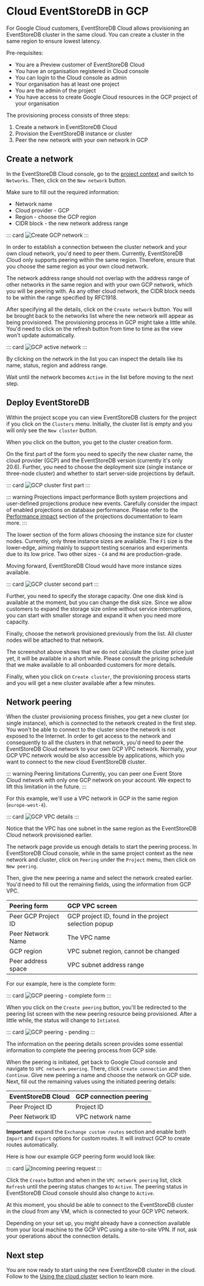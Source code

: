 # Cloud EventStoreDB in GCP

For Google Cloud customers, EventStoreDB Cloud allows provisioning an EventStoreDB cluster in the same cloud. You can create a cluster in the same region to ensure lowest latency.

Pre-requisites:
- You are a Preview customer of EventStoreDB Cloud
- You have an organisation registered in Cloud console
- You can login to the Cloud console as admin
- Your organisation has at least one project
- You are the admin of the project
- You have access to create Google Cloud resources in the GCP project of your organisation

The provisioning process consists of three steps:
1. Create a network in EventStoreDB Cloud
2. Provision the EventStoreDB instance or cluster
3. Peer the new network with your own network in GCP

## Create a network

In the EventStoreDB Cloud console, go to the [project context](../../quick-start.md#projects) and switch to `Networks`. Then, click on the `New network` button.
 
 Make sure to fill out the required information:
 - Network name
 - Cloud provider - GCP
 - Region - choose the GCP region
 - CIDR block - the new network address range
 
::: card 
![Create GCP network](./images/gcp-create-network.png)
:::
 
 In order to establish a connection between the cluster network and your own cloud network, you'd need to peer them. Currently, EventStoreDB Cloud only supports peering within the same region. Therefore, ensure that you choose the same region as your own cloud network.
 
 The network address range should not overlap with the address range of other networks in the same region and with your own GCP network, which you will be peering with. As any other cloud network, the CIDR block needs to be within the range specified by RFC1918.
 
After specifying all the details, click on the `Create network` button. You will be brought back to the networks list where the new network will appear as being provisioned. The provisioning process in GCP might take a little while. You'd need to click on the refresh button from time to time as the view won't update automatically.

::: card 
![GCP active network](./images/gcp-network-active.png)
:::

By clicking on the network in the list you can inspect the details like its name, status, region and address range.

Wait until the network becomes `Active` in the list before moving to the next step.

## Deploy EventStoreDB

Within the project scope you can view EventStoreDB clusters for the project if you click on the `Clusters` menu. Initially, the cluster list is empty and you will only see the `New cluster` button.

When you click on the button, you get to the cluster creation form.

On the first part of the form you need to specify the new cluster name, the cloud provider (GCP) and the EventStoreDB version (currently it's only 20.6). Further, you need to choose the deployment size (single instance or three-node cluster) and whether to start server-side projections by default.

::: card 
![GCP cluster first part](./images/gcp-new-cluster-1.png)
:::

::: warning Projections impact performance
Both system projections and user-defined projections produce new events. Carefully consider the impact of enabled projections on database performance. Please refer to the [Performance impact](../../../server/5.0.8/server/projections/README.md#performance-impact) section of the projections documentation to learn more.
:::

The lower section of the form allows choosing the instance size for cluster nodes. Currently, only three instance sizes are available. The `F1` size is the lower-edge, aiming mainly to support testing scenarios and experiments due to its low price. Two other sizes - `C4` and `M4` are production-grade.

Moving forward, EventStoreDB Cloud would have more instance sizes available.

::: card 
![GCP cluster second part](./images/gcp-new-cluster-2.png)
:::

Further, you need to specify the storage capacity. One one disk kind is available at the moment, but you can change the disk size. Since we allow customers to expand the storage size online without service interruptions, you can start with smaller storage and expand it when you need more capacity.

Finally, choose the network provisioned previously from the list. All cluster nodes will be attached to that network.

The screenshot above shows that we do not calculate the cluster price just yet, it will be available in a short while. Please consult the pricing schedule that we make available to all onboarded customers for more details.

Finally, when you click on `Create cluster`, the provisioning process starts and you will get a new cluster available after a few minutes.

## Network peering

When the cluster provisioning process finishes, you get a new cluster (or single instance), which is connected to the network created in the first step. You won't be able to connect to the cluster since the network is not exposed to the Internet. In order to get access to the network and consequently to all the clusters in that network, you'd need to peer the EventStoreDB Cloud network to your own GCP VPC network. Normally, your GCP VPC network would be also accessible by applications, which you want to connect to the new cloud EventStoreDB cluster.

::: warning Peering limitations
Currently, you can peer one Event Store Cloud network with only one GCP network on your account. We expect to lift this limitation in the future.
:::

For this example, we'll use a VPC network in GCP in the same region (`europe-west-4`).

::: card 
![GCP VPC details](./images/gpc-vpc-details.png)
:::

Notice that the VPC has one subnet in the same region as the EventStoreDB Cloud network provisioned earlier.

The network page provide us enough details to start the peering process. In EventStoreDB Cloud console, while in the same project context as the new network and cluster, click on `Peering` under the `Project` menu, then click on `New peering`.

Then, give the new peering a name and select the network created earlier. You'd need to fill out the remaining fields, using the information from GCP VPC.

| Peering form | GCP VPC screen |
| :----------- | :------------- |
| Peer GCP Project ID | GCP project ID, found in the project selection popup |
| Peer Network Name | The VPC name |
| GCP region | VPC subnet region, cannot be changed |
| Peer address space | VPC subnet address range |

For our example, here is the complete form:

::: card 
![GCP peering - complete form](./images/gcp-peering-1.png)
:::

When you click on the `Create peering` button, you'll be redirected to the peering list screen with the new peering resource being provisioned. After a little while, the status will change to `Intiated`.

::: card 
![GCP peering - pending](./images/gcp-peering-2.png)
:::

The information on the peering details screen provides some essential information to complete the peering process from GCP side.

When the peering is initiated, get back to Google Cloud console and navigate to `VPC network peering`. There, click `Create connection` and then `Continue`. Give new peering a name and choose the network on GCP side. Next, fill out the remaining values using the initiated peering details:

| EventStoreDB Cloud | GCP connection peering |
| :---------------- | :--------------------- |
| Peer Project ID | Project ID |
| Peer Network ID | VPC network name |

**Important**: expand the `Exchange custom routes` section and enable both `Import` and `Export` options for custom routes. It will instruct GCP to create routes automatically.

Here is how our example GCP peering form would look like:

::: card 
![Incoming peering request](./images/gcp-peering-3.png)
:::

Click the `Create` button and when in the `VPC network peering` list, click `Refresh` until the peering status changes to `Active`. The peering status in EventStoreDB Cloud console should also change to `Active`.

At this moment, you should be able to connect to the EventStoreDB cluster in the cloud from any VM, which is connected to your GCP VPC network.

Depending on your set up, you might already have a connection available from your local machine to the GCP VPC using a site-to-site VPN. If not, ask your operations about the connection details.

## Next step

You are now ready to start using the new EventStoreDB cluster in the cloud. Follow to the [Using the cloud cluster](../../use) section to learn more.


 
